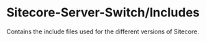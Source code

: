 # Sitecore-Server-Switch/Includes #
Contains the include files used for the different versions of Sitecore.
